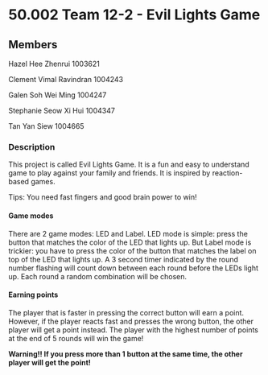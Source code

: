 # 50.002 Team 12-2 - Evil Lights Game

## Members
Hazel Hee Zhenrui 										 1003621

Clement Vimal Ravindran							1004243

Galen Soh Wei Ming 									  1004247

Stephanie Seow Xi Hui								  1004347

Tan Yan Siew 													 1004665

### Description

This project is called Evil Lights Game. It is a fun and easy to understand game to play against your family and friends. It is inspired by reaction-based games.

Tips: You need fast fingers and good brain power to win!

#### Game modes

There are 2 game modes: LED and Label. LED mode is simple: press the button that matches the color of the LED that lights up. But Label mode is trickier: you have to press the color of the button that matches the label on top of the LED that lights up. A 3 second timer indicated by the round number flashing will count down between each round before the LEDs light up. Each round a random combination will be chosen.

#### Earning points

The player that is faster in pressing the correct button will earn a point. However, if the player reacts fast and presses the wrong button, the other player will get a point instead. The player with the highest number of points at the end of 5 rounds will win the game! 

**Warning!! If you press more than 1 button at the same time, the other player will get the point!**
